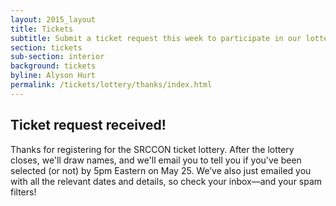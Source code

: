 ```yaml
---
layout: 2015_layout
title: Tickets
subtitle: Submit a ticket request this week to participate in our lottery for SRCCON 2016 tickets.
section: tickets
sub-section: interior
background: tickets
byline: Alyson Hurt
permalink: /tickets/lottery/thanks/index.html
---
```

## Ticket request received!

Thanks for registering for the SRCCON ticket lottery.  After the lottery closes, we'll draw names, and we'll email you to tell you if you've been selected (or not) by 5pm Eastern on May 25. We’ve also just emailed you with all the relevant dates and details, so check your inbox&mdash;and your spam filters!
